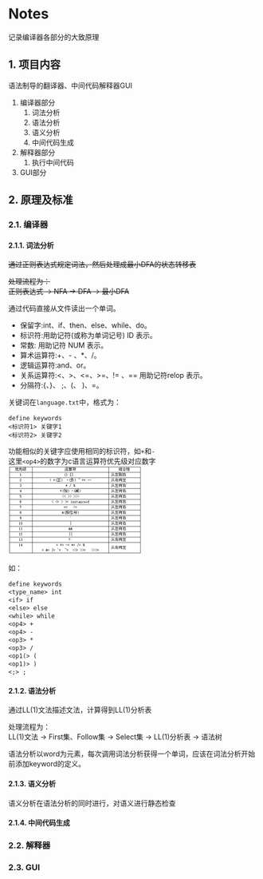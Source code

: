 # Notes

记录编译器各部分的大致原理

## 1. 项目内容

语法制导的翻译器、中间代码解释器GUI

1. 编译器部分
   1. 词法分析
   2. 语法分析
   3. 语义分析
   4. 中间代码生成
2. 解释器部分
   1. 执行中间代码
3. GUI部分

## 2. 原理及标准

### 2.1. 编译器

#### 2.1.1. 词法分析

~~通过正则表达式规定词法，然后处理成最小DFA的状态转移表~~

~~处理流程为：~~  
~~正则表达式 -> NFA -> DFA -> 最小DFA~~

通过代码直接从文件读出一个单词。  

- 保留字:int、if、then、else、while、do。
- 标识符:用助记符(或称为单词记号) ID 表示。
- 常数: 用助记符 NUM 表示。
- 算术运算符:+、- 、*、/。
- 逻辑运算符:and、or。
- 关系运算符:<、>、<=、>=、!= 、== 用助记符relop 表示。
- 分隔符:{、}、 ;、(、 )、=。

关键词在`language.txt`中，格式为：

```text
define keywords
<标识符1> 关键字1
<标识符2> 关键字2
```

功能相似的关键字应使用相同的标识符，如`+`和`-`  
这里`<op4>`的数字为c语言运算符优先级对应数字  
![a](./运算符优先级.jpeg)

如：

```test
define keywords
<type_name> int
<if> if
<else> else
<while> while
<op4> +
<op4> -
<op3> *
<op3> /
<op1(> (
<op1)> )
<;> ;
```

#### 2.1.2. 语法分析

通过LL(1)文法描述文法，计算得到LL(1)分析表

处理流程为：  
LL(1)文法 -> First集、Follow集 -> Select集 -> LL(1)分析表 -> 语法树

语法分析以word为元素，每次调用词法分析获得一个单词，应该在词法分析开始前添加keyword的定义。

#### 2.1.3. 语义分析

语义分析在语法分析的同时进行，对语义进行静态检查

#### 2.1.4. 中间代码生成

### 2.2. 解释器

### 2.3. GUI

